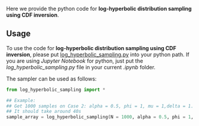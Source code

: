 Here we provide the python code for **log-hyperbolic distribution sampling using CDF inversion**. 

## Usage
To use the code for **log-hyperbolic distribution sampling using CDF inversion**, please put [log_hyperbolic_sampling.py](https://github.com/lijingwang/GEOLSCI-240-ENERGY-240/blob/master/hw1/log_hyperbolic_sampling.py) into your python path. If you are using *Jupyter Notebook* for python, just put the *log_hyperbolic_sampling.py* file in your current *.ipynb* folder. 

The sampler can be used as follows:  
```python
from log_hyperbolic_sampling import *

## Example: 
## Get 1000 samples on Case 2: alpha = 0.5, phi = 1, mu = 1,delta = 1. 
## It should take around 40s
sample_array = log_hyperbolic_sampling(N = 1000, alpha = 0.5, phi = 1, mu = 1,delta = 1)
```
